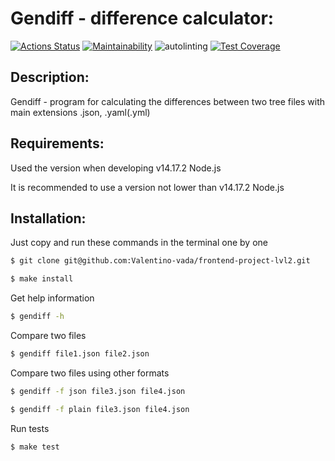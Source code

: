# Gendiff - difference calculator:
[![Actions Status](https://github.com/Valentino-vada/frontend-project-lvl2/workflows/hexlet-check/badge.svg)](https://github.com/Valentino-vada/frontend-project-lvl2/actions)
[![Maintainability](https://api.codeclimate.com/v1/badges/d6a88b164af7495b24d3/maintainability)](https://codeclimate.com/github/Valentino-vada/frontend-project-lvl2/maintainability)
![autolinting](https://github.com/Valentino-vada/frontend-project-lvl2/workflows/autolinting/badge.svg)
[![Test Coverage](https://api.codeclimate.com/v1/badges/d6a88b164af7495b24d3/test_coverage)](https://codeclimate.com/github/Valentino-vada/frontend-project-lvl2/test_coverage)

## Description:
Gendiff - program for calculating the differences between two tree files with main extensions .json, .yaml(.yml)

## Requirements:
Used the version when developing v14.17.2 Node.js

It is recommended to use a version not lower than v14.17.2 Node.js

## Installation:
Just copy and run these commands in the terminal one by one
```sh
$ git clone git@github.com:Valentino-vada/frontend-project-lvl2.git
```
```sh
$ make install
```

Get help information
```sh
$ gendiff -h
```
Compare two files
```sh
$ gendiff file1.json file2.json
```
Compare two files using other formats
```sh
$ gendiff -f json file3.json file4.json
```
```sh
$ gendiff -f plain file3.json file4.json
```
Run tests
```sh
$ make test
```